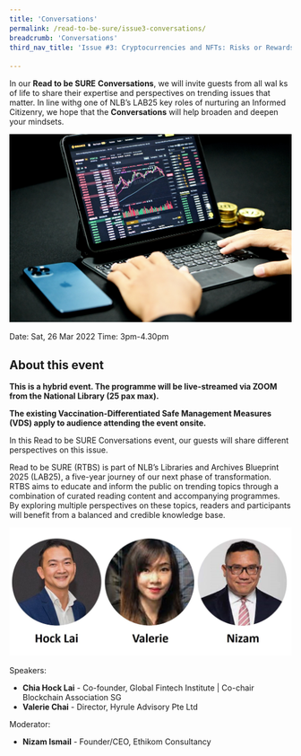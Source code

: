 ```yaml
---
title: 'Conversations'
permalink: /read-to-be-sure/issue3-conversations/
breadcrumb: 'Conversations'
third_nav_title: 'Issue #3: Cryptocurrencies and NFTs: Risks or Rewards?'

---
```


In our **Read to be SURE** **Conversations**, we will invite guests from all wal	ks of life to share their expertise and perspectives on trending issues that matter. In line withg one of NLB’s LAB25 key roles of nurturing an Informed Citizenry, we hope that the **Conversations** will help broaden and deepen your mindsets.  

![](../images/kanchanara-GnWfl_nnZro-unsplash.jpg)

Date: Sat, 26 Mar 2022
Time: 3pm-4.30pm


## About this event

**This is a hybrid event. The programme will be live-streamed via ZOOM from the National Library (25 pax max).**

**The existing Vaccination-Differentiated Safe Management Measures (VDS) apply to audience attending the event onsite.**



In this Read to be SURE Conversations event, our guests will share different perspectives on this issue.

 

Read to be SURE (RTBS) is part of NLB’s Libraries and Archives Blueprint 2025 (LAB25), a five-year journey of our next phase of transformation. RTBS aims to educate and inform the public on trending topics through a combination of curated reading content and accompanying programmes. By exploring multiple perspectives on these topics, readers and participants will benefit from a balanced and credible knowledge base.

![](../images/rtbs3-convo-speakers.JPG)

Speakers:

- **Chia Hock Lai** - Co-founder, Global Fintech Institute | Co-chair Blockchain Association SG
- **Valerie Chai** - Director, Hyrule Advisory Pte Ltd

Moderator:

- **Nizam Ismail** - Founder/CEO, Ethikom Consultancy


